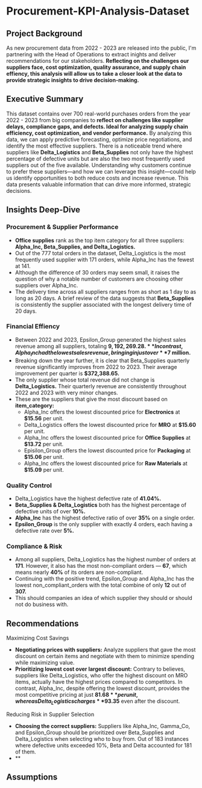 # Procurement-KPI-Analysis-Dataset

## Project Background 
As new procurement data from 2022 - 2023 are released into the public, I'm partnering with the Head of Operations to extract inights and deliver recommendations for our stakeholders. **Reflecting on the challenges our suppliers face, cost optimization, quality assurance, and supply chain effiency, this analysis will allow us to take a closer look at the data to provide strategic insights to drive decision-making.**

## Executive Summary 
This dataset contains over 700 real-world purchases orders from the year 2022 - 2023 from big companies to **reflect on challenges like supplier delays, compliance gaps, and defects. Ideal for analyzing supply chain efficiency, cost optimization, and vendor performance.** By analyzing this data, we can apply predictive forecasting, optimize price negotiations, and identify the most effective suppliers. There is a noticeable trend where suppliers like **Delta_Logistics** and **Beta_Supplies** not only have the highest percentage of defective units but are also the two most frequently used suppliers out of the five available. Understanding why customers continue to prefer these suppliers—and how we can leverage this insight—could help us identify opportunities to both reduce costs and increase revenue. This data presents valuable information that can drive more informed, strategic decisions.

## Insights Deep-Dive

### Procurement & Supplier Performance
  - **Office supplies** rank as the top item category for all three suppliers: **Alpha_Inc, Beta_Supplies, and Delta_Logistics.** 
  - Out of the 777 total orders in the dataset, Delta_Logistics is the most frequently used supplier with 171 orders, while Alpha_Inc has the fewest at 141.
  - Although the difference of 30 orders may seem small, it raises the question of why a notable number of customers are choosing other suppliers over Alpha_Inc.
  - The delivery time across all suppliers ranges from as short as 1 day to as long as 20 days. A brief review of the data suggests that **Beta_Supplies** is consistently the supplier associated with the longest delivery time of 20 days.



### Financial Effiency
  - Between 2022 and 2023, Epsilon_Group generated the highest sales revenue among all suppliers, totaling **$9,192,269.28.** In contrast, Alpha_Inc had the lowest sales revenue, bringing in just over **$7 million.**
  - Breaking down the year further, it is clear that Beta_Supplies quarterly revenue significantly improves from 2022 to 2023.  Their average improvement per quarter is **$372,388.65.**
  - The only supplier whose total revenue did not change is **Delta_Logistics.** Their quarterly revenue are consistently throughout 2022 and 2023 with very minor changes.
  - These are the suppliers that give the most discount based on **item_category:**
    - Alpha_Inc offers the lowest discounted price for **Electronics** at **$15.56** per unit.
    - Delta_Logistics offers the lowest discounted price for **MRO** at **$15.60** per unit.
    - Alpha_Inc offers the lowest discounted price for **Office Supplies** at **$13.72** per unit.
    - Episilon_Group offers the lowest discounted price for **Packaging** at **$15.06** per unit.
    - Alpha_Inc offers the lowest discounted price for **Raw Materials** at **$15.09** per unit. 


### Quality Control
  - Delta_Logistics have the highest defective rate of **41.04%.**
  - **Beta_Supplies & Delta_Logistics** both has the highest percentage of defective units of over **10%.**
  - **Alpha_Inc** has the highest defective ratio of over **35%** on a single order.
  - **Epsilon_Group** is the only supplier with exactly 4 orders, each having a defective rate over **5%.**


### Compliance & Risk
  - Among all suppliers, Delta_Logistics has the highest number of orders at **171**. However, it also has the most non-compliant orders — **67**, which means nearly **40%** of its orders are non-compliant.
  - Continuing with the positive trend, Epsilon_Group and Alpha_Inc has the lowest non_compliant_orders with the total combine of only **12** out of **307.**
  - This should companies an idea of which supplier they should or should not do business with.


## Recommendations
Maximizing Cost Savings
  - **Negotiating prices with suppliers:** Analyze suppliers that gave the most discount on certain items and negotiate with them to minimize spending while maximizing value.
  - **Prioritizing lowest cost over largest discount:** Contrary to believes, suppliers like Delta_Logistics, who offer the highest discount on MRO items, actually have the highest prices compared to competitors. In contrast, Alpha_Inc, despite offering the lowest discount, provides the most competitive pricing at just **$81.68** per unit, whereas Delta_Logistics charges **$93.35** even after the discount.


Reducing Risk in Supplier Selection
  - **Choosing the correct suppliers:** Suppliers like Alpha_Inc, Gamma_Co, and Epsilon_Group should be prioritized over Beta_Supplies and Delta_Logistics when selecting who to buy from. Out of 183 instances where defective units exceeded 10%, Beta and Delta accounted for 181 of them.
  - **
  
 
## Assumptions


